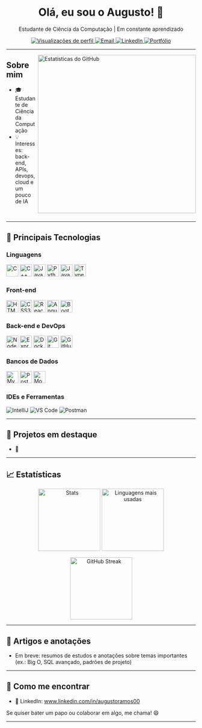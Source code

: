 
<!-- Perfil GitHub do Augusto -->
<!-- Dica: renomeie este repositório com o SEU usuário exato para virar o README do perfil. Ex.: GITHUB_USERNAME -> augusto -->

<h1 align="center">Olá, eu sou o Augusto! 👋</h1>
<p align="center">
  Estudante de Ciência da Computação | Em constante aprendizado
</p>

<p align="center">
  <a href="https://github.com/GITHUB_USERNAME">
    <img src="https://komarev.com/ghpvc/?username=GITHUB_USERNAME&label=Profile%20views&color=0e75b6&style=flat" alt="Visualizações de perfil" />
  </a>
  <a href="mailto:SEU_EMAIL_AQUI">
    <img src="https://img.shields.io/badge/Email-SEU_EMAIL_AQUI-red?style=flat&logo=gmail" alt="Email" />
  </a>
  <a href="https://www.linkedin.com/in/SEU_LINKEDIN/">
    <img src="https://img.shields.io/badge/LinkedIn-SEU_LINKEDIN-blue?style=flat&logo=linkedin" alt="LinkedIn" />
  </a>
  <a href="https://SEU_PORTFOLIO_AQUI">
    <img src="https://img.shields.io/badge/Portfólio-acesse-6a5acd?style=flat&logo=vercel" alt="Portfólio" />
  </a>
</p>

---

<img align="right" width="420" src="https://github-readme-stats.vercel.app/api?username=GITHUB_USERNAME&show_icons=true&theme=default&hide_border=true&count_private=true" alt="Estatísticas do GitHub" />

## Sobre mim

- 🎓 Estudante de Ciência da Computação
- 💡 Interesses: back-end, APIs, devops, cloud e um pouco de IA

<br clear="right"/>

---

## 🚀 Principais Tecnologias

### Linguagens
<p>
  <img src="https://cdn.jsdelivr.net/gh/devicons/devicon/icons/c/c-original.svg" height="32" alt="C"/>
  <img src="https://cdn.jsdelivr.net/gh/devicons/devicon/icons/cplusplus/cplusplus-original.svg" height="32" alt="C++"/>
  <img src="https://cdn.jsdelivr.net/gh/devicons/devicon/icons/java/java-original.svg" height="32" alt="Java"/>
  <img src="https://cdn.jsdelivr.net/gh/devicons/devicon/icons/python/python-original.svg" height="32" alt="Python"/>
  <img src="https://cdn.jsdelivr.net/gh/devicons/devicon/icons/javascript/javascript-original.svg" height="32" alt="JavaScript"/>
  <img src="https://cdn.jsdelivr.net/gh/devicons/devicon/icons/typescript/typescript-original.svg" height="32" alt="TypeScript"/>
</p>

### Front-end
<p>
  <img src="https://cdn.jsdelivr.net/gh/devicons/devicon/icons/html5/html5-original.svg" height="32" alt="HTML5"/>
  <img src="https://cdn.jsdelivr.net/gh/devicons/devicon/icons/css3/css3-original.svg" height="32" alt="CSS3"/>
  <img src="https://cdn.jsdelivr.net/gh/devicons/devicon/icons/react/react-original.svg" height="32" alt="React"/>
  <img src="https://cdn.jsdelivr.net/gh/devicons/devicon/icons/angularjs/angularjs-original.svg" height="32" alt="Angular"/>
  <img src="https://cdn.jsdelivr.net/gh/devicons/devicon/icons/bootstrap/bootstrap-original.svg" height="32" alt="Bootstrap"/>
</p>

### Back-end e DevOps
<p>
  <img src="https://cdn.jsdelivr.net/gh/devicons/devicon/icons/nodejs/nodejs-original.svg" height="32" alt="Node.js"/>
  <img src="https://cdn.jsdelivr.net/gh/devicons/devicon/icons/express/express-original.svg" height="32" alt="Express"/>
  <img src="https://cdn.jsdelivr.net/gh/devicons/devicon/icons/docker/docker-original.svg" height="32" alt="Docker"/>
  <img src="https://cdn.jsdelivr.net/gh/devicons/devicon/icons/git/git-original.svg" height="32" alt="Git"/>
  <img src="https://cdn.jsdelivr.net/gh/devicons/devicon/icons/github/github-original.svg" height="32" alt="GitHub"/>
</p>

### Bancos de Dados
<p>
  <img src="https://cdn.jsdelivr.net/gh/devicons/devicon/icons/mysql/mysql-original.svg" height="32" alt="MySQL"/>
  <img src="https://cdn.jsdelivr.net/gh/devicons/devicon/icons/postgresql/postgresql-original.svg" height="32" alt="PostgreSQL"/>
  <img src="https://cdn.jsdelivr.net/gh/devicons/devicon/icons/mongodb/mongodb-original.svg" height="32" alt="MongoDB"/>
</p>

### IDEs e Ferramentas
<p>
  <img src="https://img.shields.io/badge/IntelliJ-333333?style=flat&logo=intellij-idea&logoColor=white" alt="IntelliJ"/>
  <img src="https://img.shields.io/badge/VS%20Code-333333?style=flat&logo=visual-studio-code&logoColor=007ACC" alt="VS Code"/>
  <img src="https://img.shields.io/badge/Postman-333333?style=flat&logo=postman&logoColor=FF6C37" alt="Postman"/>
</p>

---

## 🧩 Projetos em destaque

- 🔗
---

## 📈 Estatísticas

<p align="center">
  <img height="165" src="https://github-readme-stats.vercel.app/api?username=GITHUB_USERNAME&show_icons=true&theme=default&hide_border=true&count_private=true" alt="Stats" />
  <img height="165" src="https://github-readme-stats.vercel.app/api/top-langs/?username=GITHUB_USERNAME&layout=compact&langs_count=8&theme=default&hide_border=true" alt="Linguagens mais usadas" />
</p>

<p align="center">
  <img height="165" src="https://streak-stats.demolab.com?user=GITHUB_USERNAME&theme=default&hide_border=true" alt="GitHub Streak" />
</p>


---

## 📝 Artigos e anotações

- Em breve: resumos de estudos e anotações sobre temas importantes (ex.: Big O, SQL avançado, padrões de projeto)

---

## 💬 Como me encontrar

- 💼 LinkedIn: www.linkedin.com/in/augustoramos00

Se quiser bater um papo ou colaborar em algo, me chama! 😄

---

<!-- Extra opcional: “Snake” das contribuições (requer GitHub Action).
     Veja instruções no README do repositório Platane/snk. Depois de configurar, descomente abaixo. -->
<!--
<p align="center">
  <img src="https://raw.githubusercontent.com/GITHUB_USERNAME/GITHUB_USERNAME/output/github-contribution-grid-snake.svg" alt="Snake animation" />
</p>
-->

<!-- Créditos de ferramentas usadas: anuraghazra/github-readme-stats, DenverCoder1/github-readme-streak-stats, devicon, shields.io -->
